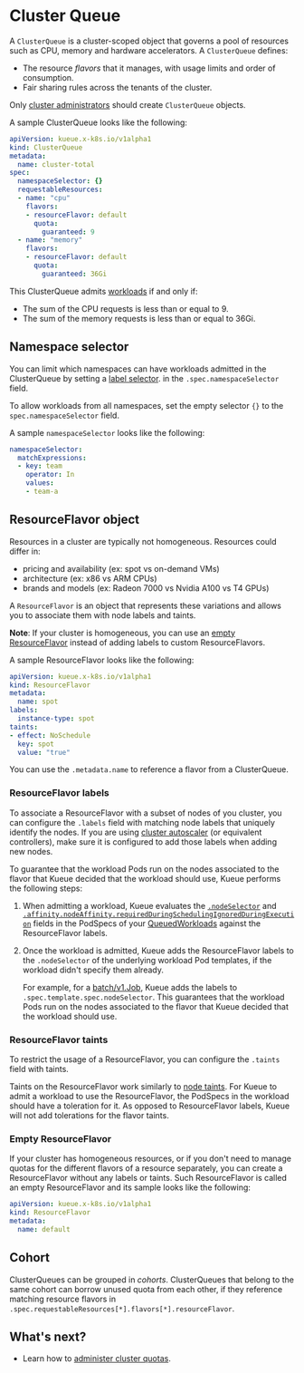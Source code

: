 # Cluster Queue

A `ClusterQueue` is a cluster-scoped object that governs a pool of resources
such as CPU, memory and hardware accelerators. A `ClusterQueue` defines:
- The resource _flavors_ that it manages, with usage limits and order of consumption.
- Fair sharing rules across the tenants of the cluster.

Only [cluster administrators](/docs/tasks#batch-administrator) should create `ClusterQueue` objects.

A sample ClusterQueue looks like the following:

```yaml
apiVersion: kueue.x-k8s.io/v1alpha1
kind: ClusterQueue
metadata:
  name: cluster-total
spec:
  namespaceSelector: {}
  requestableResources:
  - name: "cpu"
    flavors:
    - resourceFlavor: default
      quota:
        guaranteed: 9
  - name: "memory"
    flavors:
    - resourceFlavor: default
      quota:
        guaranteed: 36Gi
```

This ClusterQueue admits [workloads](queued_workload.md) if and only if:
- The sum of the CPU requests is less than or equal to 9.
- The sum of the memory requests is less than or equal to 36Gi.

## Namespace selector

You can limit which namespaces can have workloads admitted in the ClusterQueue
by setting a [label selector](https://kubernetes.io/docs/reference/kubernetes-api/common-definitions/label-selector/#LabelSelector).
in the `.spec.namespaceSelector` field.

To allow workloads from all namespaces, set the empty selector `{}` to the
`spec.namespaceSelector` field.

A sample `namespaceSelector` looks like the following:

```yaml
namespaceSelector:
  matchExpressions:
  - key: team
    operator: In
    values:
    - team-a
```

## ResourceFlavor object

Resources in a cluster are typically not homogeneous. Resources could differ in:
- pricing and availability (ex: spot vs on-demand VMs)
- architecture (ex: x86 vs ARM CPUs)
- brands and models (ex: Radeon 7000 vs Nvidia A100 vs T4 GPUs)

A `ResourceFlavor` is an object that represents these variations and allows you
to associate them with node labels and taints.

**Note**: If your cluster is homogeneous, you can use an [empty ResourceFlavor](#empty-resourceflavor)
instead of adding labels to custom ResourceFlavors.

A sample ResourceFlavor looks like the following:

```yaml
apiVersion: kueue.x-k8s.io/v1alpha1
kind: ResourceFlavor
metadata:
  name: spot
labels:
  instance-type: spot
taints:
- effect: NoSchedule
  key: spot
  value: "true"
```

You can use the `.metadata.name` to reference a flavor from a ClusterQueue.

### ResourceFlavor labels

To associate a ResourceFlavor with a subset of nodes of you cluster, you can
configure the `.labels` field with matching node labels that uniquely identify
the nodes. If you are using [cluster autoscaler](https://github.com/kubernetes/autoscaler/tree/master/cluster-autoscaler)
(or equivalent controllers), make sure it is configured to add those labels when
adding new nodes.

To guarantee that the workload Pods run on the nodes associated to the flavor
that Kueue decided that the workload should use, Kueue performs the following
steps:

1. When admitting a workload, Kueue evaluates the
   [`.nodeSelector`](https://kubernetes.io/docs/concepts/scheduling-eviction/assign-pod-node/#nodeselector)
   and [`.affinity.nodeAffinity.requiredDuringSchedulingIgnoredDuringExecution`](https://kubernetes.io/docs/concepts/scheduling-eviction/assign-pod-node/#node-affinity)
   fields in the PodSpecs of your [QueuedWorkloads](queued_workload.md) against the
   ResourceFlavor labels.
2. Once the workload is admitted, Kueue adds the ResourceFlavor labels to the
  `.nodeSelector` of the underlying workload Pod templates, if the workload
   didn't specify them already.

   For example, for a [batch/v1.Job](https://kubernetes.io/docs/concepts/workloads/controllers/job/),
   Kueue adds the labels to `.spec.template.spec.nodeSelector`. This guarantees
   that the workload Pods run on the nodes associated to the flavor that Kueue
   decided that the workload should use.

### ResourceFlavor taints

To restrict the usage of a ResourceFlavor, you can configure the `.taints` field
with taints.

Taints on the ResourceFlavor work similarly to [node taints](https://kubernetes.io/docs/concepts/scheduling-eviction/taint-and-toleration/).
For Kueue to admit a workload to use the ResourceFlavor, the PodSpecs in the
workload should have a toleration for it. As opposed to ResourceFlavor labels,
Kueue will not add tolerations for the flavor taints.

### Empty ResourceFlavor

If your cluster has homogeneous resources, or if you don't need to manage
quotas for the different flavors of a resource separately, you can create a
ResourceFlavor without any labels or taints. Such ResourceFlavor is called an
empty ResourceFlavor and its sample looks like the following:

```yaml
apiVersion: kueue.x-k8s.io/v1alpha1
kind: ResourceFlavor
metadata:
  name: default
```

## Cohort

ClusterQueues can be grouped in _cohorts_. ClusterQueues that belong to the
same cohort can borrow unused quota from each other, if they reference
matching resource flavors in
`.spec.requestableResources[*].flavors[*].resourceFlavor`.

## What's next?

- Learn how to [administer cluster quotas](/docs/tasks/administer_cluster_quotas.md).
